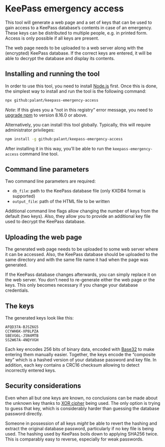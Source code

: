 KeePass emergency access
========================

This tool will generate a web page and a set of keys that can be used to gain access to a KeePass database’s contents in case of an emergency. These keys can be distributed to multiple people, e.g. in printed form. Access is only possible if all keys are present.

The web page needs to be uploaded to a web server along with the (encrypted) KeePass database. If the correct keys are entered, it will be able to decrypt the database and display its contents.

Installing and running the tool
-------------------------------

In order to use this tool, you need to install [Node.js](https://nodejs.org/) first. Once this is done, the simplest way to install and run the tool is the following command:

```sh
npx github:palant/keepass-emergency-access
```

*Note*: If this gives you a “not in this registry” error message, you need to [upgrade npm](https://docs.npmjs.com/try-the-latest-stable-version-of-npm) to version 8.16.0 or above.

Alternatively, you can install this tool globally. Typically, this will require administrator privileges:

```sh
npm install -g github:palant/keepass-emergency-access
```

After installing it in this way, you’ll be able to run the `keepass-emergency-access` command line tool.

Command line parameters
-----------------------

Two command line parameters are required:

* `db_file`: path to the KeePass database file (only KXDB4 format is supported)
* `output_file`: path of the HTML file to be written

Additional command line flags allow changing the number of keys from the default (two keys). Also, they allow you to provide an additional key file used to decrypt the KeePass database.

Uploading the web page
----------------------

The generated web page needs to be uploaded to some web server where it can be accessed. Also, the KeePass database should be uploaded to the same directory and with the same file name it had when the page was generated.

If the KeePass database changes afterwards, you can simply replace it on the web server. You don’t need to re-generate either the web page or the keys. This only becomes necessary if you change your database credentials.

The keys
--------

The generated keys look like this:

```
AFQD37A-BJSZ6G5
CCYWH6K-XP8LPZA
SBEVG6L-J5N4MTB
SS2W67A-4NQYVGH
```

Each key encodes 256 bits of binary data, encoded with [Base32](https://en.wikipedia.org/wiki/Base32) to make entering them manually easier. Together, the keys encode the “composite key” which is a hashed version of your database password and key file. In addition, each key contains a CRC16 checksum allowing to detect incorrectly entered keys.

Security considerations
-----------------------

Even when all but one keys are known, no conclusions can be made about the unknown key thanks to [XOR cipher](https://en.wikipedia.org/wiki/XOR_cipher) being used. The only option is trying to guess that key, which is considerably harder than guessing the database password directly.

Someone in possession of all keys *might* be able to revert the hashing and extract the original database password, particularly if no key file is being used. The hashing used by KeePass boils down to applying SHA256 twice. This is comparably easy to reverse, especially for weak passwords.